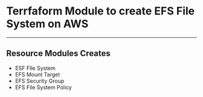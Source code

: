 # Terrfaform Module to create EFS File System on AWS
----------------------------------------------------

## Resource Modules Creates
* ESF FIle System
* EFS Mount Target
* EFS Security Group
* EFS File System Policy

